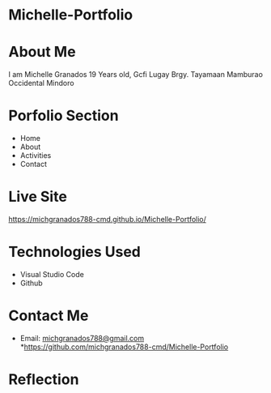 # Michelle-Portfolio

# About Me
 I am Michelle Granados 19 Years old, Gcfi Lugay Brgy. Tayamaan Mamburao Occidental Mindoro

 # Porfolio Section
 * Home
 * About
 * Activities
 * Contact

# Live Site
https://michgranados788-cmd.github.io/Michelle-Portfolio/

# Technologies Used
* Visual Studio Code
* Github

# Contact Me
* Email: michgranados788@gmail.com
*https://github.com/michgranados788-cmd/Michelle-Portfolio

# Reflection 
